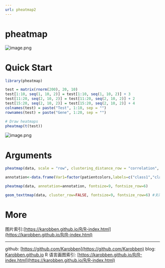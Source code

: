```yaml
---
url: pheatmap2
---
```

# pheatmap

![image.png](https://cdn.nlark.com/yuque/0/2020/png/691897/1579753913996-d4eb64fe-3bcd-464f-abb5-4cbd0cc72c99.png#align=left&display=inline&height=293&name=image.png&originHeight=293&originWidth=669&size=24519&status=done&style=none&width=669)
<a name="KbDPP"></a>
# Quick Start

```r
library(pheatmap)

test = matrix(rnorm(200), 20, 10)
test[1:10, seq(1, 10, 2)] = test[1:10, seq(1, 10, 2)] + 3
test[11:20, seq(2, 10, 2)] = test[11:20, seq(2, 10, 2)] + 2
test[15:20, seq(2, 10, 2)] = test[15:20, seq(2, 10, 2)] + 4
colnames(test) = paste("Test", 1:10, sep = "")
rownames(test) = paste("Gene", 1:20, sep = "")

# Draw heatmaps
pheatmap(t(test))
```
![image.png](https://cdn.nlark.com/yuque/0/2020/png/691897/1579958638022-54f7fd13-ff7d-4a6b-a094-6d75603ed5a9.png#align=left&display=inline&height=560&name=image.png&originHeight=560&originWidth=400&size=28982&status=done&style=none&width=400)


<a name="nU3ns"></a>
# Arguments
```r
pheatmap(data, scale = "row", clustering_distance_row = "correlation", fontsize=9, fontsize_row=6) #改变排序算法

annotation<-data.frame(Var1=factor(patientcolors,labels=c("class1","class2")),Var2=groups)

pheatmap(data, annotation=annotation, fontsize=9, fontsize_row=6)

geom_texttmap(data, cluster_row=FALSE, fontsize=9, fontsize_row=6) #关闭按行排序(aes(label = B, vjust = 1.1, hjust = -0.5, angle = 45), show_guide = FALSE)
```


<a name="FG8Ad"></a>
# More
图片索引:[https://karobben.github.io/R/R-index.html](https://karobben.github.io/R/R-index.html)





---
github: [https://github.com/Karobben](https://github.com/Karobben)
blog: [Karobben.github.io](http://Karobben.github.io)
R 语言画图索引: [https://karobben.github.io/R/R-index.html](https://karobben.github.io/R/R-index.html)
